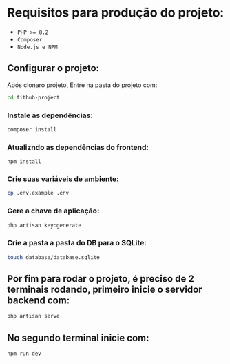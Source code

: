 # Requisitos para produção do projeto:
- `PHP >= 8.2`
- `Composer`
- `Node.js e NPM`

## Configurar o projeto:
Após clonaro projeto, Entre na pasta do projeto com:
```bash
cd fithub-project
```
### Instale as dependências:
``` bash
composer install
```

### Atualizndo as dependências do frontend:
```
npm install
```

### Crie suas variáveis de ambiente:
```bash
cp .env.example .env
```

### Gere a chave de aplicação:
```bash
php artisan key:generate
```

### Crie a pasta a pasta do DB para o SQLite:
```bash
touch database/database.sqlite
```


## Por fim para rodar o projeto, é preciso de 2 terminais rodando, primeiro inicie o servidor backend com:
```bash
php artisan serve
```

## No segundo terminal inicie com:
```bash
npm run dev
```